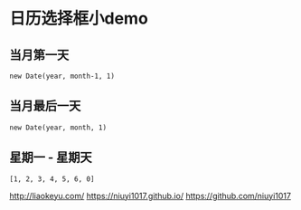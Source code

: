 # 日历选择框小demo
## 当月第一天
```
new Date(year, month-1, 1)
```
## 当月最后一天
```
new Date(year, month, 1)
```
## 星期一 - 星期天
```
[1, 2, 3, 4, 5, 6, 0]
```

http://liaokeyu.com/
https://niuyi1017.github.io/
https://github.com/niuyi1017
